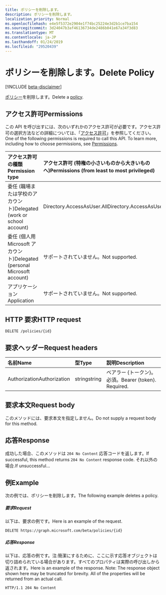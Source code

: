 ```yaml
---
title: ポリシーを削除します。
description: ポリシーを削除します。
localization_priority: Normal
ms.openlocfilehash: e4e5f5372e2904e1f74bc25224e3d2b1ce7ba154
ms.sourcegitcommit: 3d24047b3af46136734de2486b041e67a34f3d83
ms.translationtype: MT
ms.contentlocale: ja-JP
ms.lasthandoff: 01/24/2019
ms.locfileid: "29520439"
---
```

# <a name="delete-policy"></a><span data-ttu-id="2837e-103">ポリシーを削除します。</span><span class="sxs-lookup"><span data-stu-id="2837e-103">Delete Policy</span></span>

[!INCLUDE [beta-disclaimer](../../includes/beta-disclaimer.md)]

<span data-ttu-id="2837e-104">[ポリシー](../resources/policy.md)を削除します。</span><span class="sxs-lookup"><span data-stu-id="2837e-104">Delete a [policy](../resources/policy.md).</span></span>

## <a name="permissions"></a><span data-ttu-id="2837e-105">アクセス許可</span><span class="sxs-lookup"><span data-stu-id="2837e-105">Permissions</span></span>
<span data-ttu-id="2837e-p101">この API を呼び出すには、次のいずれかのアクセス許可が必要です。アクセス許可の選択方法などの詳細については、「[アクセス許可](/graph/permissions-reference)」を参照してください。</span><span class="sxs-lookup"><span data-stu-id="2837e-p101">One of the following permissions is required to call this API. To learn more, including how to choose permissions, see [Permissions](/graph/permissions-reference).</span></span>

|<span data-ttu-id="2837e-108">アクセス許可の種類</span><span class="sxs-lookup"><span data-stu-id="2837e-108">Permission type</span></span>      | <span data-ttu-id="2837e-109">アクセス許可 (特権の小さいものから大きいものへ)</span><span class="sxs-lookup"><span data-stu-id="2837e-109">Permissions (from least to most privileged)</span></span>              |
|:--------------------|:---------------------------------------------------------|
|<span data-ttu-id="2837e-110">委任 (職場または学校のアカウント)</span><span class="sxs-lookup"><span data-stu-id="2837e-110">Delegated (work or school account)</span></span> | <span data-ttu-id="2837e-111">Directory.AccessAsUser.All</span><span class="sxs-lookup"><span data-stu-id="2837e-111">Directory.AccessAsUser.All</span></span>    |
|<span data-ttu-id="2837e-112">委任 (個人用 Microsoft アカウント)</span><span class="sxs-lookup"><span data-stu-id="2837e-112">Delegated (personal Microsoft account)</span></span> | <span data-ttu-id="2837e-113">サポートされていません。</span><span class="sxs-lookup"><span data-stu-id="2837e-113">Not supported.</span></span>    |
|<span data-ttu-id="2837e-114">アプリケーション</span><span class="sxs-lookup"><span data-stu-id="2837e-114">Application</span></span> | <span data-ttu-id="2837e-115">サポートされていません。</span><span class="sxs-lookup"><span data-stu-id="2837e-115">Not supported.</span></span> |

## <a name="http-request"></a><span data-ttu-id="2837e-116">HTTP 要求</span><span class="sxs-lookup"><span data-stu-id="2837e-116">HTTP request</span></span>

```http
DELETE /policies/{id}
```
## <a name="request-headers"></a><span data-ttu-id="2837e-117">要求ヘッダー</span><span class="sxs-lookup"><span data-stu-id="2837e-117">Request headers</span></span>
| <span data-ttu-id="2837e-118">名前</span><span class="sxs-lookup"><span data-stu-id="2837e-118">Name</span></span>       | <span data-ttu-id="2837e-119">型</span><span class="sxs-lookup"><span data-stu-id="2837e-119">Type</span></span> | <span data-ttu-id="2837e-120">説明</span><span class="sxs-lookup"><span data-stu-id="2837e-120">Description</span></span>|
|:---------------|:--------|:----------|
| <span data-ttu-id="2837e-121">Authorization</span><span class="sxs-lookup"><span data-stu-id="2837e-121">Authorization</span></span>  | <span data-ttu-id="2837e-122">string</span><span class="sxs-lookup"><span data-stu-id="2837e-122">string</span></span>  | <span data-ttu-id="2837e-p102">ベアラー {トークン}。必須。</span><span class="sxs-lookup"><span data-stu-id="2837e-p102">Bearer {token}. Required.</span></span> |

## <a name="request-body"></a><span data-ttu-id="2837e-125">要求本文</span><span class="sxs-lookup"><span data-stu-id="2837e-125">Request body</span></span>
<span data-ttu-id="2837e-126">このメソッドには、要求本文を指定しません。</span><span class="sxs-lookup"><span data-stu-id="2837e-126">Do not supply a request body for this method.</span></span>

## <a name="response"></a><span data-ttu-id="2837e-127">応答</span><span class="sxs-lookup"><span data-stu-id="2837e-127">Response</span></span>

<span data-ttu-id="2837e-128">成功した場合、このメソッドは `204 No Content` 応答コードを返します。</span><span class="sxs-lookup"><span data-stu-id="2837e-128">If successful, this method returns `204 No Content` response code.</span></span> <span data-ttu-id="2837e-129">それ以外の場合.</span><span class="sxs-lookup"><span data-stu-id="2837e-129">If unsuccessful...</span></span>

## <a name="example"></a><span data-ttu-id="2837e-130">例</span><span class="sxs-lookup"><span data-stu-id="2837e-130">Example</span></span>
<span data-ttu-id="2837e-131">次の例では、ポリシーを削除します。</span><span class="sxs-lookup"><span data-stu-id="2837e-131">The following example deletes a policy.</span></span>

##### <a name="request"></a><span data-ttu-id="2837e-132">要求</span><span class="sxs-lookup"><span data-stu-id="2837e-132">Request</span></span>
<span data-ttu-id="2837e-133">以下は、要求の例です。</span><span class="sxs-lookup"><span data-stu-id="2837e-133">Here is an example of the request.</span></span>

```http
DELETE https://graph.microsoft.com/beta/policies/{id}
```

##### <a name="response"></a><span data-ttu-id="2837e-134">応答</span><span class="sxs-lookup"><span data-stu-id="2837e-134">Response</span></span>
<span data-ttu-id="2837e-p104">以下は、応答の例です。注:簡潔にするために、ここに示す応答オブジェクトは切り詰められている場合があります。すべてのプロパティは実際の呼び出しから返されます。</span><span class="sxs-lookup"><span data-stu-id="2837e-p104">Here is an example of the response. Note: The response object shown here may be truncated for brevity. All of the properties will be returned from an actual call.</span></span>

```http
HTTP/1.1 204 No Content
```
<!--
{
  "type": "#page.annotation",
  "suppressions": [
    "Error: /api-reference/beta/api/policy-delete.md:\r\n      Exception processing links.\r\n    System.ArgumentException: Link Definition was null. Link text: !INCLUDE [beta-disclaimer](../../includes/beta-disclaimer.md)\r\n      at ApiDoctor.Validation.DocFile.get_LinkDestinations()\r\n      at ApiDoctor.Validation.DocSet.ValidateLinks(Boolean includeWarnings, String[] relativePathForFiles, IssueLogger issues, Boolean requireFilenameCaseMatch, Boolean printOrphanedFiles)"
  ]
}
-->
